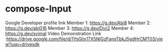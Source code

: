 # compose-Input
Google Developer profile link Member 1: https://g.dev/Abi8
Member 2: https://g.dev/abi016
Member 3: https://g.dev/Divi2
Member 4: https://g.dev/svimal
Video Demonstration Link :https://drive.google.com/file/d/1YsGlix17X5NlGzFanqTbkJ5gdHrCMT03/view?usp=drivesdk

